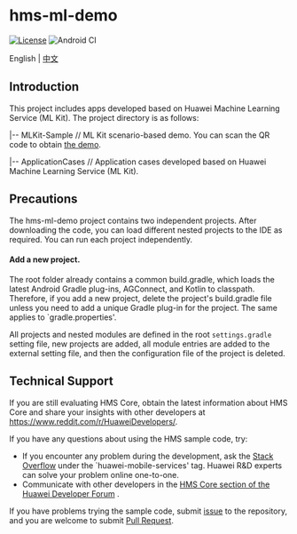 # hms-ml-demo

[![License](https://img.shields.io/badge/Docs-hmsguides-brightgreen)](https://developer.huawei.com/consumer/en/doc/development/HMSCore-Guides-V5/service-introduction-0000001050040017-V5)  ![Android CI](https://github.com/HMS-Core/hms-ml-demo/workflows/Android%20CI/badge.svg)

English | [中文](https://github.com/HMS-Core/hms-ml-demo/blob/master/README_ZH.md)

## Introduction

This project includes apps developed based on Huawei Machine Learning Service (ML Kit). The project directory is as follows:

|-- MLKit-Sample // ML Kit scenario-based demo. You can scan the QR code to obtain [the demo](https://developer.huawei.com/consumer/en/doc/development/HMSCore-Examples-V5/sample-code-0000001050265470-V5).

|-- ApplicationCases // Application cases developed based on Huawei Machine Learning Service (ML Kit).


## Precautions

The hms-ml-demo project contains two independent projects. After downloading the code, you can load different nested projects to the IDE as required. You can run each project independently.

#### Add a new project.

The root folder already contains a common build.gradle, which loads the latest Android Gradle plug-ins, AGConnect, and Kotlin to classpath. Therefore, if you add a new project, delete the project's build.gradle file unless you need to add a unique Gradle plug-in for the project. The same applies to `gradle.properties'.

All projects and nested modules are defined in the root `settings.gradle` setting file, new projects are added, all module entries are added to the external setting file, and then the configuration file of the project is deleted.

## Technical Support
If you are still evaluating HMS Core, obtain the latest information about HMS Core and share your insights with other developers at https://www.reddit.com/r/HuaweiDevelopers/.

If you have any questions about using the HMS sample code, try:
- If you encounter any problem during the development, ask the [Stack Overflow](https://stackoverflow.com/questions/tagged/huawei-mobile-services) under the `huawei-mobile-services' tag. Huawei R&D experts can solve your problem online one-to-one.
- Communicate with other developers in the [HMS Core section of the Huawei Developer Forum](https://developer.huawei.com/consumer/cn/forum/blockdisplay?fid=18) .

If you have problems trying the sample code, submit [issue](https://github.com/HMS-Core/hms-ml-demo/issues) to the repository, and you are welcome to submit [Pull Request](https://github.com/HMS-Core/hms-ml-demo/pulls).
